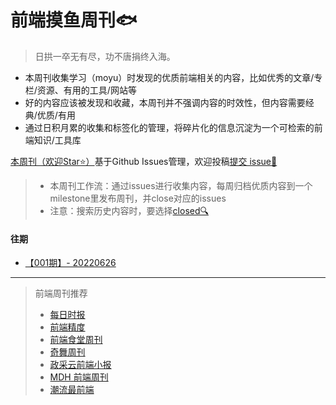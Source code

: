 # 前端摸鱼周刊🐟

> 日拱一卒无有尽，功不唐捐终入海。


 - 本周刊收集学习（moyu）时发现的优质前端相关的内容，比如优秀的文章/专栏/资源、有用的工具/网站等
 - 好的内容应该被发现和收藏，本周刊并不强调内容的时效性，但内容需要经典/优质/有用
 - 通过日积月累的收集和标签化的管理，将碎片化的信息沉淀为一个可检索的前端知识/工具库


[本周刊（欢迎Star⭐）](https://github.com/fe-focus/moyu-weekly)基于Github Issues管理，欢迎投稿[提交 issue🎯](https://github.com/fe-focus/moyu-weekly/issues/new/choose) 
> - 本周刊工作流：通过issues进行收集内容，每周归档优质内容到一个milestone里发布周刊，并close对应的issues
> - 注意：搜索历史内容时，要选择[closed🔍](https://github.com/fe-focus/moyu-weekly/issues?q=is%3Aissue+is%3Aclosed)

#### 往期
- [【001期】- 20220626](https://github.com/fe-focus/moyu-weekly/milestone/1?closed=1)

---

> 前端周刊推荐
> - [每日时报](https://wubaiqing.github.io/zaobao)
> - [前端精度](https://github.com/ascoders/weekly)
> - [前端食堂周刊](https://github.com/Geekhyt/weekly)
> - [奇舞周刊](https://weekly.75.team/)
> - [政采云前端小报](https://weekly.zoo.team/)
> - [MDH 前端周刊](https://github.com/sorrycc/weekly)
> - [潮流最前端](https://www.yuque.com/alibabaf2e/weekly)
